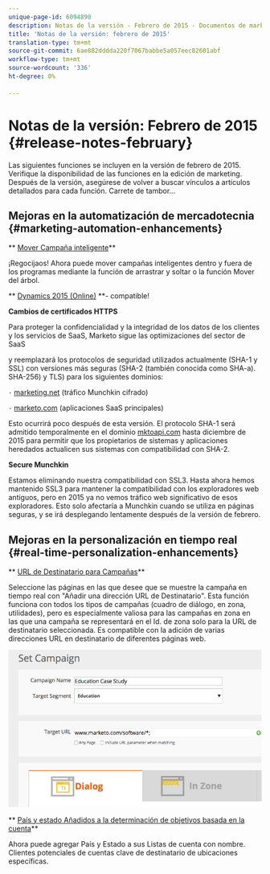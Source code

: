 ```yaml
---
unique-page-id: 6094890
description: Notas de la versión - Febrero de 2015 - Documentos de marketing - Documentación del producto
title: 'Notas de la versión: febrero de 2015'
translation-type: tm+mt
source-git-commit: 6ae882dddda220f7067babbe5a057eec82601abf
workflow-type: tm+mt
source-wordcount: '336'
ht-degree: 0%

---
```



# Notas de la versión: Febrero de 2015 {#release-notes-february}

Las siguientes funciones se incluyen en la versión de febrero de 2015. Verifique la disponibilidad de las funciones en la edición de marketing. Después de la versión, asegúrese de volver a buscar vínculos a artículos detallados para cada función. Carrete de tambor...

## Mejoras en la automatización de mercadotecnia {#marketing-automation-enhancements}

** [Mover Campaña inteligente](../../product-docs/core-marketo-concepts/smart-campaigns/using-smart-campaigns/move-a-smart-campaign.md)**

¡Regocijaos! Ahora puede mover campañas inteligentes dentro y fuera de los programas mediante la función de arrastrar y soltar o la función Mover del árbol.

** [Dynamics 2015 (Online)](https://docs.marketo.com/display/docs/microsoft+dynamics+2013+on-premises) **- compatible!

**Cambios de certificados HTTPS**

Para proteger la confidencialidad y la integridad de los datos de los clientes y los servicios de SaaS, Marketo sigue las optimizaciones del sector de SaaS

y reemplazará los protocolos de seguridad utilizados actualmente (SHA-1 y SSL) con versiones más seguras (SHA-2 (también conocida como SHA-a). SHA-256) y TLS) para los siguientes dominios:

`·` [marketing.net](https://marketo.net) (tráfico Munchkin cifrado)

`·` [marketo.com](https://marketo.com) (aplicaciones SaaS principales)

Esto ocurrirá poco después de esta versión. El protocolo SHA-1 será admitido temporalmente en el dominio [mktoapi.com](https://mktoapi.com) hasta diciembre de 2015 para permitir que los propietarios de sistemas y aplicaciones heredados actualicen sus sistemas con compatibilidad con SHA-2.

**Secure Munchkin**

Estamos eliminando nuestra compatibilidad con SSL3. Hasta ahora hemos mantenido SSL3 para mantener la compatibilidad con los exploradores web antiguos, pero en 2015 ya no vemos tráfico web significativo de esos exploradores. Esto solo afectaría a Munchkin cuando se utiliza en páginas seguras, y se irá desplegando lentamente después de la versión de febrero.

## Mejoras en la personalización en tiempo real {#real-time-personalization-enhancements}

** [URL de Destinatario para Campañas](../../product-docs/web-personalization/working-with-web-campaigns/adding-a-target-url-to-a-web-campaign.md)**

Seleccione las páginas en las que desee que se muestre la campaña en tiempo real con &quot;Añadir una dirección URL de Destinatario&quot;. Esta función funciona con todos los tipos de campañas (cuadro de diálogo, en zona, utilidades), pero es especialmente valiosa para las campañas en zona en las que una campaña se representará en el Id. de zona solo para la URL de destinatario seleccionada. Es compatible con la adición de varias direcciones URL en destinatario de diferentes páginas web.

![](assets/image2015-2-19-11-3a0-3a30.png)

** [País y estado Añadidos a la determinación de objetivos basada en la cuenta](https://docs.marketo.com/display/DOCS/View+a+Named+Account+List)**

Ahora puede agregar País y Estado a sus Listas de cuenta con nombre. Clientes potenciales de cuentas clave de destinatario de ubicaciones específicas.

